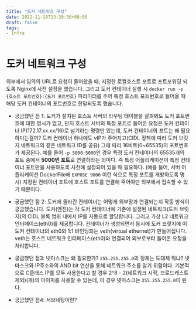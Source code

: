 ```yaml
---
title: "도커 네트워크 구성"
date: 2022-11-16T13:39:56+09:00
draft: false
tags:
- Infra
---
```


# 도커 네트워크 구성
외부에서 임의의 URL로 요청이 들어왔을 때, 지정한 로컬호스트 포트로 포트포워딩 되도록 Nginx에 사전 설정을 했습니다. 그리고 도커 컨테이너 실행 시 `docker run -p {호스트 포트번호}:{도커 포트번호}` 파라미터를 주어 특정 호스트 포트번호로 들어올 때 해당 도커 컨테이너의 포트번호로 전달되도록 했습니다.

- 궁금했던 점 1: 도커가 설치된 호스트 서버의 라우팅 테이블을 살펴봐도 도커 포트번호에 대한 명시가 없고, 단지 호스트 서버의 특정 포트로 들어온 요청은 도커 컨테이너 IP(172.17.xx.xx/16)로 넘기라는 명령만 있는데, 도커 컨테이너의 포트는 왜 필요하다는걸까? 도커 컨테이너 하나에도 vIP가 주어지고(CIDL 정책에 따라 도커 브릿지 네트워크와 같은 네트워크 ID를 공유) 그에 따라 16비트(0~65535)의 포트번호가 제공된다. 예를 들어 `-p 5000:5000`인 경우 특정 도커 컨테이너의 65535개의 포트 중에서 **5000번 포트**로 연결하라는 의미다. 즉 특정 어플리케이션이 특정 컨테이너 포트만을 사용하도록 사전에 설정되어 있을 때 필요하다. (예를 들어, 서버 어플리케이션 DockerFile에 `EXPOSE 9000` 이런 식으로 특정 포트를 개방하도록 명시) 지정된 컨테이너 포트에 호스트 포트를 연결해 주어야만 외부에서 접속할 수 있기 때문이다. 

- 궁금했던 점 2: 도커에 올라간 컨테이너는 어떻게 외부망과 연결되는지 작동 방식이 궁금했습니다. 도커(엔진)는 각 도커 컨테이너에 기존에 설정된 네트워크(도커 브릿지)의 CIDL 블록 범위 내에서 IP를 자동으로 할당합니다. 그리고 가상 L2 네트워크 인터페이스(eth0)를 제공합니다. 컨테이너가 생성되면서 동시에 도커 브릿지에 이 도커 컨테이너의 eth0와 1:1 바인딩되는 veth(virtual ethernet)가 만들어집니다. veth는 호스트 네트워크 인터페이스(eth0)와 연결되어 외부로부터 들어온 요청을 처리합니다.

- 궁금했던 점3: 넷마스크는 왜 필요한가? `255.255.255.0`의 정체는 도대체 뭐냐? 넷마스크와 IP주소와의 AND bit 연산을 통해 네트워크 주소를 알기 위함이다. 기본적으로 C클래스 IP를 모두 사용한다고 할 경우 2^8 - 2(네트워크 시작, 브로드캐스트 제외)(개)의 아이피를 사용할 수 있는데, 이 경우 넷마스크는 `255.255.255.0`이 된다. 

- 궁금했던 점4: 서브네팅이란?

